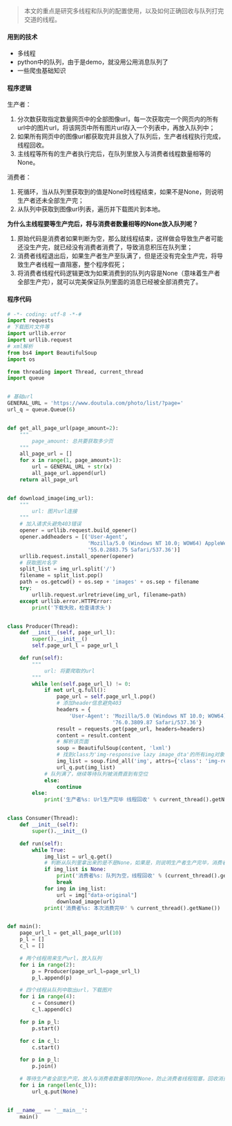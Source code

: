 > 本文的重点是研究多线程和队列的配置使用，以及如何正确回收与队列打完交道的线程。


#### 用到的技术

- 多线程
- python中的队列，由于是demo，就没用公用消息队列了
- 一些爬虫基础知识


#### 程序逻辑

生产者：
1. 分次数获取指定数量网页中的全部图像url，每一次获取完一个网页内的所有url中的图片url，将该网页中所有图片url存入一个列表中，再放入队列中；
2. 如果所有网页中的图像url都获取完并且放入了队列后，生产者线程执行完成，线程回收。
3. 主线程等所有的生产者执行完后，在队列里放入与消费者线程数量相等的None。

消费者：
1. 死循环，当从队列里获取到的值是None时线程结束，如果不是None，则说明生产者还未全部生产完；
2. 从队列中获取到图像url列表，遍历并下载图片到本地。


**为什么主线程要等生产完后，将与消费者数量相等的None放入队列呢？**
1. 原始代码是消费者如果判断为空，那么就线程结束，这样做会导致生产者可能还没生产完，就已经没有消费者消费了，导致消息积压在队列里；
2. 消费者线程退出后，如果生产者生产至队满了，但是还没有完全生产完，将导致生产者线程一直阻塞，整个程序假死；
3. 将消费者线程代码逻辑更改为如果消费到的队列内容是None（意味着生产者全部生产完），就可以完美保证队列里面的消息已经被全部消费完了。


#### 程序代码

```python
# -*- coding: utf-8 -*-#
import requests
# 下载图片文件等
import urllib.error
import urllib.request
# xml解析
from bs4 import BeautifulSoup
import os

from threading import Thread, current_thread
import queue


# 基础url
GENERAL_URL = 'https://www.doutula.com/photo/list/?page='
url_q = queue.Queue(6)


def get_all_page_url(page_amount=2):
    """
        page_amount: 总共要获取多少页
    """
    all_page_url = []
    for x in range(1, page_amount+1):
        url = GENERAL_URL + str(x)
        all_page_url.append(url)
    return all_page_url


def download_image(img_url):
    """
        url: 图片url连接
    """
    # 加入请求头避免403错误
    opener = urllib.request.build_opener()
    opener.addheaders = [('User-Agent',
                          'Mozilla/5.0 (Windows NT 10.0; WOW64) AppleWebKit/537.36 (KHTML, like Gecko) Chrome/'
                          '55.0.2883.75 Safari/537.36')]
    urllib.request.install_opener(opener)
    # 获取图片名字
    split_list = img_url.split('/')
    filename = split_list.pop()
    path = os.getcwd() + os.sep + 'images' + os.sep + filename
    try:
        urllib.request.urlretrieve(img_url, filename=path)
    except urllib.error.HTTPError:
        print('下载失败，检查请求头')


class Producer(Thread):
    def __init__(self, page_url_l):
        super().__init__()
        self.page_url_l = page_url_l

    def run(self):
        """
            url: 将要爬取的url
        """
        while len(self.page_url_l) != 0:
            if not url_q.full():
                page_url = self.page_url_l.pop()
                # 添加header信息避免403
                headers = {
                    'User-Agent': 'Mozilla/5.0 (Windows NT 10.0; WOW64) AppleWebKit/537.36 (KHTML, like Gecko) Chrome/'
                                  '76.0.3809.87 Safari/537.36'}
                result = requests.get(page_url, headers=headers)
                content = result.content
                # 解析该页面
                soup = BeautifulSoup(content, 'lxml')
                # 找到class为'img-responsive lazy image_dta'的所有img对象
                img_list = soup.find_all('img', attrs={'class': 'img-responsive lazy image_dta'})
                url_q.put(img_list)
            # 队列满了，继续等待队列被消费直到有空位
            else:
                continue
        else:
            print('生产者%s: Url生产完毕 线程回收' % current_thread().getName())


class Consumer(Thread):
    def __init__(self):
        super().__init__()

    def run(self):
        while True:
            img_list = url_q.get()
            # 判断从队列里拿出来的是不是None，如果是，则说明生产者生产完毕，消费者也不用消费了，线程回收
            if img_list is None:
                print('消费者%s: 队列为空，线程回收' % (current_thread().getName()))
                break
            for img in img_list:
                url = img["data-original"]
                download_image(url)
            print('消费者%s: 本次消费完毕' % current_thread().getName())


def main():
    page_url_l = get_all_page_url(10)
    p_l = []
    c_l = []

    # 两个线程用来生产url，放入队列
    for i in range(2):
        p = Producer(page_url_l=page_url_l)
        p_l.append(p)

    # 四个线程从队列中取出url，下载图片
    for i in range(4):
        c = Consumer()
        c_l.append(c)

    for p in p_l:
        p.start()

    for c in c_l:
        c.start()

    for p in p_l:
        p.join()

    # 等待生产者全部生产完，放入与消费者数量等同的None，防止消费者线程阻塞，回收消费者线程
    for i in range(len(c_l)):
        url_q.put(None)


if __name__ == '__main__':
    main()



```


